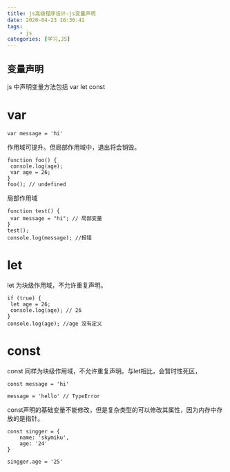 ```yaml
---
title: js高级程序设计-js变量声明
date: 2020-04-23 16:36:41
tags:
    - js
categories: [学习,JS]
---
```


## 变量声明

js 中声明变量方法包括 var let const 
<!-- more -->

# var

```
var message = 'hi'
```

作用域可提升。但局部作用域中，退出将会销毁。

```
function foo() { 
 console.log(age); 
 var age = 26; 
} 
foo(); // undefined

```
局部作用域
```
function test() { 
 var message = "hi"; // 局部变量
} 
test(); 
console.log(message); //报错
```

# let

let 为块级作用域，不允许重复声明。

```
if (true) { 
 let age = 26; 
 console.log(age); // 26 
} 
console.log(age); //age 没有定义
```

# const

const 同样为块级作用域，不允许重复声明。与let相比，会暂时性死区，

```
const message = 'hi'

message = 'hello' // TypeError

```

const声明的基础变量不能修改，但是复杂类型的可以修改其属性，因为内存中存放的是指针。

```
const singger = {
    name: 'skymiku',
    age: '24'
}

singger.age = '25'
```

